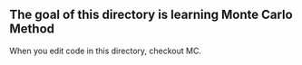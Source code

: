 ## The goal of this directory is learning Monte Carlo Method

When you edit code in this directory, checkout MC.